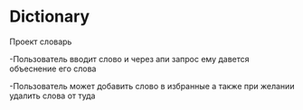 # Dictionary

Проект словарь

-Пользователь вводит слово и через апи запрос ему давется объеснение его слова

-Пользователь может добавить слово в избранные а также при желании удалить слова от туда
